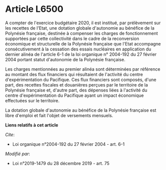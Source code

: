 # Article L6500

A compter de l'exercice budgétaire 2020, il est institué, par prélèvement sur les recettes de l'Etat, une dotation globale
d'autonomie au bénéfice de la Polynésie française, destinée à compenser les charges de fonctionnement supportées par cette
collectivité dans le cadre de la reconversion économique et structurelle de la Polynésie française que l'Etat accompagne
consécutivement à la cessation des essais nucléaires en application du dernier alinéa de l'article 6-1 de la loi organique n°
2004-192 du 27 février 2004 portant statut d'autonomie de la Polynésie française.

Les charges mentionnées au premier alinéa sont déterminées par référence au montant des flux financiers qui résultaient de
l'activité du centre d'expérimentation du Pacifique. Ces flux financiers sont composés, d'une part, des recettes fiscales et
douanières perçues par le territoire de la Polynésie française et, d'autre part, des dépenses liées à l'activité du centre
d'expérimentation du Pacifique ayant un impact économique effectuées sur le territoire.

La dotation globale d'autonomie au bénéfice de la Polynésie française est libre d'emploi et fait l'objet de versements
mensuels.

**Liens relatifs à cet article**

_Cite_:

  - Loi organique n°2004-192 du 27 février 2004 - art. 6-1

_Modifié par_:

  - Loi n°2019-1479 du 28 décembre 2019 - art. 75
